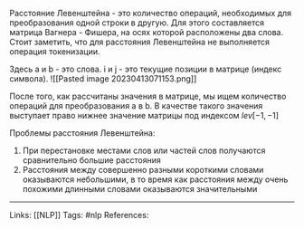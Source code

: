 Расстояние Левенштейна - это количество операций, необходимых для преобразования одной строки в другую. Для этого составляется матрица Вагнера - Фишера, на осях которой расположены два слова. Стоит заметить, что для расстояния Левенштейна не выполняется операция токенизации. 

Здесь a и b - это слова. i и j - это текущие позиции в матрице (индекс символа). 
![[Pasted image 20230413071153.png]]

После того, как рассчитаны значения в матрице, мы ищем количество операций для преобразования a в b. В качестве такого значения выступает право нижнее значение матрицы под индексом $lev[-1, -1]$

Проблемы расстояния Левенштейна:
1) При перестановке местами слов или частей слов получаются сравнительно большие расстояния
2) Расстояния между совершенно разными короткими словами оказываются небольшими, в то время как расстояния между очень похожими длинными словами оказываются значительными
___
Links: [[NLP]]
Tags: #nlp 
References: